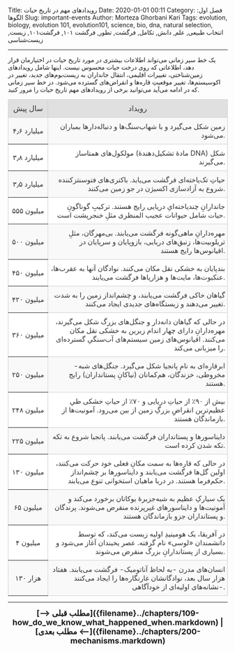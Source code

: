Title: رویدادهای مهم در تاریخ حیات
Date: 2020-01-01 00:11
Category: فصل اول: الگوها
Slug: important-events
Author: Morteza Ghorbani Kari
Tags: evolution, biology, evolution 101, evolution101, science, bio, dna, natural selection, انتخاب طبیعی, علم, دانش, تکامل, فرگشت, تطور, فرگشت ۱۰۱, فرگشت۱۰۱, زیست, زیست‌شناسی

------
یک خط سیر زمانی می‌تواند اطلاعات بیشتری در مورد تاریخ حیات در اختیارمان قرار دهد، اطلاعاتی که روی درخت حیات محسوس نیست. اینها شامل رویدادهای زمین‌شناختی، تغییرات اقلیمی، انتقال جانداران به زیست‌بوم‌های جدید، تغییر در اکوسیستم‌ها، تغییر موقعیتِ قاره‌ها و انقراض‌های گسترده می‌شود. در خط سیر ‌زمانی که در ادامه می‌آید می‌توانید برخی از رویدادهای مهم تاریخ حیات را مرور کنید.

<style type="text/css">
.tg  {border-collapse:collapse;border-spacing:0;border-color:#ccc;margin:0px auto;}
.tg td{font-family: 'Sahel';
	src: url('../font/Sahel.eot');
	src: url('../font/Sahel.eot?#iefix') format('embedded-opentype'), url('../font/Sahel.woff') format('woff'), url('../font/Sahel.ttf') format('truetype');
	font-weight: normal;
	font-style: normal;font-size:14px;padding:10px 5px;border-style:solid;border-width:1px;overflow:hidden;word-break:normal;border-color:#ccc;color:#333;background-color:#fff;}
.tg th{font-family:inherit;font-size:14px;font-weight:normal;padding:10px 5px;border-style:solid;border-width:1px;overflow:hidden;word-break:normal;border-color:#ccc;color:#333;background-color:#f0f0f0;}
.tg .tg-hdln{background-color:#e0e0e0;font-size:17px;font-family:inherit !important;;text-align:center;vertical-align:center}
.tg .tg-kntl{background-color:#f9f9f9;font-size:16px;font-family:inherit !important;;text-align:right;vertical-align:center}
.tg .tg-9cfk{background-color:#f9f9f9;font-size:16px;font-family:inherit !important;;border-color:inherit;text-align:center;vertical-align:center;width:80px;}
.tg .tg-0gd6{font-size:16px;font-family:inherit !important;;text-align:right;vertical-align:center;}
.tg .tg-p7v3{font-size:16px;font-family:inherit !important;;border-color:inherit;text-align:center;vertical-align:center;width:80px;}
</style>
<table class="tg">
  <tr>
    <th class="tg-hdln">سال پیش</th>
    <th class="tg-hdln">رویداد</th>
  </tr>
  <tr>
    <td class="tg-9cfk">۴٫۶ میلیارد</td>
    <td class="tg-kntl">زمین شکل می‌گیرد و با شهاب‌سنگ‌ها و دنباله‌دارها بمباران می‌شود.</td>
  </tr>
  <tr>
    <td class="tg-p7v3">۳٫۸ میلیارد</td>
    <td class="tg-0gd6">مولکول‌های همتاساز (مادهٔ تشکیل‌دهندهٔ DNA) شکل می‌گیرند.</td>
  </tr>
  <tr>
    <td class="tg-9cfk">۳٫۵ میلیارد</td>
    <td class="tg-kntl">حیاتِ تک‌یاخته‌ای فرگشت می‌یابد. باکتری‌های فتوسنتزکننده شروع به آزادسازی اکسیژن در جو زمین می‌کنند.</td>
  </tr>
  <tr>
    <td class="tg-p7v3">۵۵۵ میلیون</td>
    <td class="tg-0gd6">جاندارانِ چندیاخته‌ایِ دریایی رایج هستند. ترکیبِ گوناگونِ حیات شامل حیوانات عجیب المنظری مثلِ خنجرپشت است.</td>
  </tr>
  <tr>
    <td class="tg-9cfk">۵۰۰ میلیون</td>
    <td class="tg-kntl">مهره‌دارانِ ماهی‌گونه فرگشت می‌یابند. بی‌مهرگان، مثلِ تریلوبیت‌ها، زنبق‌های دریایی، بازوپایان و سرپایان در اقیانوس‌ها رایج هستند.</td>
  </tr>
  <tr>
    <td class="tg-p7v3">۴۵۰ میلیون</td>
    <td class="tg-0gd6">بندپایان به خشکی نقل مکان می‌کنند. نوادگان آنها به عقرب‌ها، عنکبوت‌ها، مایت‌ها و هزارپاها فرگشت می‌یابند.</td>
  </tr>
  <tr>
    <td class="tg-9cfk">۴۲۰ میلیون</td>
    <td class="tg-kntl">گیاهان خاکی فرگشت می‌یابند، و چشم‌انداز زمین را به شدت تغییر می‌دهند و زیستگاه‌های جدیدی ایجاد می‌کنند.</td>
  </tr>
  <tr>
    <td class="tg-p7v3">۳۶۰ میلیون</td>
    <td class="tg-0gd6">در حالی که گیاهان دانه‌دار و جنگل‌های بزرگ شکل می‌گیرند، مهره‌دارانِ دارای چهار اندام زیرین به خشکی نقل مکان می‌کنند. اقیانوس‌های زمین سیستم‌های آب‌سنگیِ گسترده‌ای را میزبانی می‌کند.</td>
  </tr>
  <tr>
    <td class="tg-9cfk">۲۵۰ میلیون</td>
    <td class="tg-kntl">ابرقاره‌ای به نام پانجیا شکل می‌گیرد. جنگل‌های شبه-مخروطی، خزندگان، هم‌کمانان (نیاکانِ پستانداران) رایج هستند.</td>
  </tr>
  <tr>
    <td class="tg-p7v3">۲۴۸ میلیون</td>
    <td class="tg-0gd6">بیش از ۹۰٪ از حیاتِ دریایی و ۷۰٪ از حیاتِ خشکی طیِ عظیم‌ترین انقراضِ بزرگِ زمین از بین می‌رود. آمونیت‌ها از بازماندگان هستند.</td>
  </tr>
  <tr>
    <td class="tg-9cfk">۲۲۵ میلیون</td>
    <td class="tg-kntl">دایناسورها و پستانداران فرگشت می‌یابند. پانجیا شروع به تکه تکه شدن کرده است.</td>
  </tr>
  <tr>
    <td class="tg-p7v3">۱۳۰ میلیون</td>
    <td class="tg-0gd6">در حالی که قاره‌ها به سمت مکانِ فعلی خود حرکت می‌کنند، اولین گل‌ها فرگشت می‌یابند و دایناسورها بر چشم‌انداز حکم‌فرما هستند. در دریا ماهیان استخوانی تنوع می‌یابند.</td>
  </tr>
  <tr>
    <td class="tg-9cfk">۶۵ میلیون</td>
    <td class="tg-kntl">یک سیارکِ عظیم به شبه‌جزیرهٔ یوکاتان برخورد می‌کند و آمونیت‌ها و دایناسورهای غیرپرنده منقرض می‌شوند. پرندگان و پستانداران جزو بازماندگان هستند.</td>
  </tr>
  <tr>
    <td class="tg-p7v3">۴ میلیون</td>
    <td class="tg-0gd6">در آفریقا، یک هومینیدِ اولیه زیست می‌کند، که توسط دانشمندان «لوسی» نام گرفته. عصر یخبندان آغاز می‌شود و بسیاری از پستاندارانِ بزرگ منقرض می‌شوند.</td>
  </tr>
  <tr>
    <td class="tg-9cfk">۱۳۰ هزار</td>
    <td class="tg-kntl">انسان‌های مدرن -به لحاظ آناتومیک- فرگشت می‌یابند. هفتاد هزار سال بعد، نوادگانشان غارنگاره‌ها را ایجاد می‌کنند -نشانه‌های اولیه‌ای از خودآگاهی.</td>
  </tr>
</table>

------
<center>
    <font size="4">
        <b>
            [⟶ مطلب قبلی]({filename}../chapters/109-how_do_we_know_what_happened_when.markdown) | [مطلب بعدی ⟵]({filename}../chapters/200-mechanisms.markdown) 
        </b>
    </font>
</center>